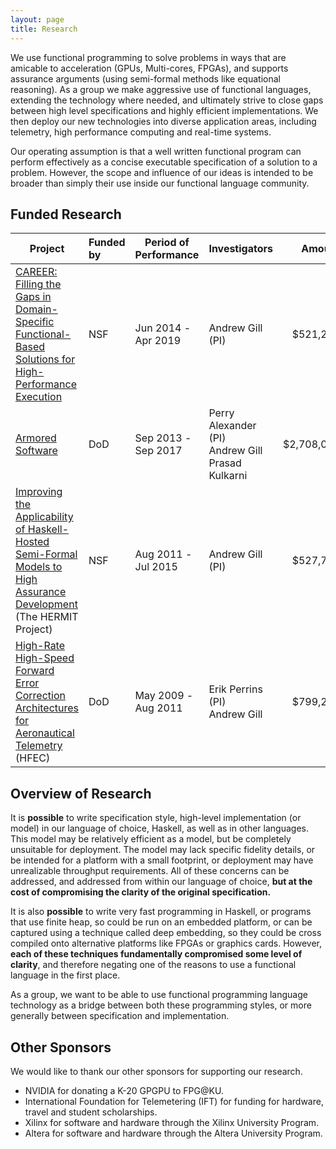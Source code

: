 ```yaml
---
layout: page
title: Research
---
```

We use functional programming to solve problems in ways that are
amicable to acceleration (GPUs, Multi-cores, FPGAs), and supports
assurance arguments (using semi-formal methods like equational
reasoning). As a group we make aggressive use of functional languages,
extending the technology where needed, and ultimately strive to close
gaps between high level specifications and highly efficient
implementations. We then deploy our new technologies into diverse
application areas, including telemetry, high performance computing and
real-time systems.

Our operating assumption is that a well written functional program can
perform effectively as a concise executable specification of a solution
to a problem. However, the scope and influence of our ideas is intended
to be broader than simply their use inside our functional language
community.

## Funded Research

Project            |  Funded<BR>by | Period of<BR>Performance  |  Investigators   | Amount  |
-------------------|:-------|-----------------|:-----------------|---------:|
[CAREER: Filling the Gaps in Domain-Specific<BR>Functional-Based Solutions for<BR>High-Performance Execution](/research/CAREER) | NSF | Jun 2014 -<BR> Apr 2019     | Andrew Gill (PI) | $521,201
[Armored Software](http://armoredsoftware.github.io/)   | DoD | Sep 2013 -<BR>Sep 2017     | Perry Alexander (PI)<BR>Andrew Gill<BR>Prasad Kulkarni | $2,708,071
[Improving the Applicability of Haskell-Hosted<BR>Semi-Formal Models to High Assurance<BR>Development](/research/HERMIT) (The HERMIT Project)    | NSF | Aug 2011 -<BR>Jul 2015     | Andrew Gill (PI) | $527,750
[High-Rate High-Speed Forward Error<BR>Correction Architectures for<BR>Aeronautical Telemetry](/research/HFEC) (HFEC) | DoD |  May 2009 -<BR>Aug 2011 | Erik Perrins (PI)<BR>Andrew Gill | $799,267
	  

## Overview of Research

It is **possible** to write specification style, high-level
implementation (or model) in our language of choice, Haskell, as well as
in other languages. This model may be relatively efficient as a model,
but be completely unsuitable for deployment. The model may lack specific
fidelity details, or be intended for a platform with a small footprint,
or deployment may have unrealizable throughput requirements. All of
these concerns can be addressed, and addressed from within our language
of choice, **but at the cost of compromising the clarity of the original
specification.**

It is also **possible** to write very fast programming in Haskell, or
programs that use finite heap, so could be run on an embedded platform,
or can be captured using a technique called deep embedding, so they
could be cross compiled onto alternative platforms like FPGAs or
graphics cards. However, **each of these techniques fundamentally
compromised some level of clarity**, and therefore negating one of the
reasons to use a functional language in the first place.

As a group, we want to be able to use functional programming language
technology as a bridge between both these programming styles, or more
generally between specification and implementation. 

## Other Sponsors

We would like to thank our other sponsors for supporting our research.

 * NVIDIA for donating a K-20 GPGPU to FPG@KU.
 * International Foundation for Telemetering (IFT) for
   funding for hardware, travel and student scholarships.
 * Xilinx for software and hardware through the Xilinx University Program.
 * Altera for software and hardware through the Altera University Program.
